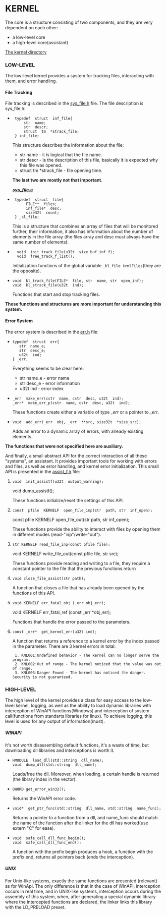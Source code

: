 ﻿# KERNEL
The core  is  a  structure  consisting  of  two  components,  and they are very  dependent on each other:

 - a low-level  core
 - a high-level core(assistant)

[The kernel directory](https://github.com/svec1/bweas/tree/main/src/kernel)

### LOW-LEVEL

The low-level kernel provides a system for tracking files, interacting with them, and error handling.
#### File Tracking
File tracking is described in the [sys_file.h](https://github.com/svec1/bweas/blob/main/src/kernel/low_level/sys_file.h) file. The file description is sys_file.h:

 -
        typedef  struct  inf_file{
    	    str  name;
    	    str  descr;
    	    struct  tm  *strack_file;
        } inf_file;
           

	This  structure  describes the information  about the file: 

	 - str  name - it is logical  that the file  name. 
	 - str  descr - is the description of this file, basically it is expected why this file
	   was opened.  
	 - struct  tm  *strack_file  -  file  opening  time.

	**The last  two  are  mostly  not  that  important.**
	
	***[sys_file.c](https://github.com/svec1/bweas/blob/main/src/kernel/low_level/sys_file.c)***

-
       typedef  struct  file{
        	FILE**  files;
        	inf_file*  desc;
        	size32t  count;
       } _kl_file;

	This is a structure  that  combines an array of files  that  will  be  monitored  further,  their  information,  it  also  			has  information  about the number of elements  in the file  array  (the files  array  and  desc  must  always  have the same  number of elements).

- 
	    void  init_track_file(u32t  size_buf_inf_f);
        void  free_track_f_list();
	
	Initialization functions of the global variable `_kl_file krnlFiles`(they are the opposite).

-     void  kl_track_file(FILE*  file, str  name, str  open_inf);
      void  kl_strack_file(u32t  ind);

	Functions that start and stop tracking files.

**These  functions  and  structures  are  more  important  for  understanding  this  system.**

#### Error System

The error system is described  in the [err.h](https://github.com/svec1/bweas/blob/main/src/kernel/low_level/err.h) file:
	

 - 
       typedef  struct  err{
    	  str  name_e;
          str  desc_e;
          u32t  ind;
       } _err;
	
	Everything  seems to be clear here:
	 - str name_e - error  name
	 - str desc_e - error  information
	 - u32t ind - error index

 - 
       _err  make_err(cstr  name, cstr  desc, u32t  ind);
       _err*  make_err_p(cstr  name, cstr  desc, u32t  ind);

	These functions create either a variable of type *_err* or a pointer to *_err*.


-     void  add_err(_err  obj, _err  **src, size32t  *size_src);

	Adds an error to a  dynamic  array of errors,  with  already  existing  elements.

**The functions  that  were  not  specified  here  are  auxiliary.**

And  finally, a small  abstract  API  for the correct  interaction of all  these  "systems", an assistant.  It  provides  important  tools  for  working  with  errors  and  files,  as  well as error  handling,  and  kernel  error  initialization.
This small API is presented in the [assist_f.h](https://github.com/svec1/bweas/blob/main/src/kernel/low_level/assist_f.h) file:
	
 1.     void  init_assistf(u32t  output_warning);
	  void  dump_assistf();

	These functions initialize/reset the settings of this API.

 2.     const  pfile  KERNELF  open_file_inp(str  path, str  inf_open);
       const  pfile  KERNELF  open_file_out(str  path, str  inf_open);

	These  functions  provide the ability to interact  with  files  by  opening  them  in  different  modes  (read-"inp"/write-"out").

 3.     str KERNELF read_file_inp(const pfile file);
      void KERNELF write_file_out(const pfile file, str src);

	These  functions  provide  reading  and  writing to a  file,  they  require a constant  pointer to the  file  that the previous  functions  return

 4. `void close_file_assist(str path);`
	
	A function that closes a file that has already been opened by the functions of this API.

 5.     void KERNELF err_fatal_obj (_err obj_err);
      void KERNELF err_fatal_ref (const _err *obj_err);

	Functions that handle the error passed to the parameters.

 6. `const _err*  get_kernel_err(u32t ind);`

	A function  that  returns a reference  to a kernel  error  by the index  passed  in the parameter.
	There are 3  kernel  errors in total:
		
		 1. KNL001:Undefined behavior - The kernel can no longer serve the program.
		 2. KNL002:Out of range - The kernel noticed that the value was out of range.
		 3. KNL003:Danger Found - The kernel has noticed the danger. Security is not guaranteed.

### HIGH-LEVEL

The high  level of the kernel  provides a class  for  easy  access  to the low-level kernel,  logging,  as  well as the ability to load  dynamic  libraries  with  interception of WinAPI  functions(Windows) and interception of system call(functions from standarts libraries for linux).
To  achieve  logging,  this  level is used  for  any  output of information(must).

##### WINAPI

It's not  worth  disassembling  default  functions, it's a waste of time,  but  downloading  dll  libraries  and  interceptions is worth it.

 -     HMODULE  load_dll(std::string  dll_name);
       void  dump_dll(std::string  dll_name);

	Loads/free the dll. Moreover, when  loading, a certain  handle is returned  (the library  index  in the vector).

 - `DWORD get_error_win32();`

	Returns the WinAPI  error  code.

 - `void*  get_ptr_func(std::string  dll_name, std::string  name_func);`
 
	 Returns a pointer  to a function  from a dll,  and  name_func  should  match the name of the function  after  the  linker  for the dll has worked(use  extern  "C"  for  ease).

 -     void  safe_call_dll_func_begin();
	   void  safe_call_dll_func_end();

	A function  with the prefix  begin  produces a hook, a function  with the prefix  end,  returns  all  pointers  back  (ends the interception).

##### UNIX
For Unix-like systems, exactly the same functions are presented (relevant) as for WinApi. The only difference is that in the case of WinAPI, interception occurs in real time, and in UNIX-like systems, interception occurs during the assembly of this system, when, after generating a special dynamic library where the intercepted functions are declared, the linker links this library with the LD_PRELOAD preset.

